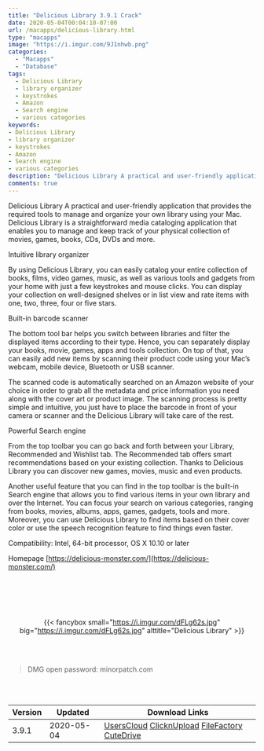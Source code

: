 ```yaml
---
title: "Delicious Library 3.9.1 Crack"
date: 2020-05-04T00:04:10-07:00
url: /macapps/delicious-library.html
type: "macapps"
image: "https://i.imgur.com/9J1nhwb.png"
categories:
  - "Macapps"
  - "Database"
tags:
  - Delicious Library
  - library organizer
  - keystrokes
  - Amazon
  - Search engine
  - various categories
keywords:
- Delicious Library
- library organizer
- keystrokes
- Amazon
- Search engine
- various categories
description: "Delicious Library A practical and user-friendly application that provides the required tools to manage and organize your own library using your Mac"
comments: true
---
```


Delicious Library A practical and user-friendly application that provides the required tools to manage and organize your own library using your Mac. Delicious Library is a straightforward media cataloging application that enables you to manage and keep track of your physical collection of movies, games, books, CDs, DVDs and more.

Intuitive library organizer

By using Delicious Library, you can easily catalog your entire collection of books, films, video games, music, as well as various tools and gadgets from your home with just a few keystrokes and mouse clicks. You can display your collection on well-designed shelves or in list view and rate items with one, two, three, four or five stars.

Built-in barcode scanner

The bottom tool bar helps you switch between libraries and filter the displayed items according to their type. Hence, you can separately display your books, movie, games, apps and tools collection. On top of that, you can easily add new items by scanning their product code using your Mac’s webcam, mobile device, Bluetooth or USB scanner.

The scanned code is automatically searched on an Amazon website of your choice in order to grab all the metadata and price information you need along with the cover art or product image. The scanning process is pretty simple and intuitive, you just have to place the barcode in front of your camera or scanner and the Delicious Library will take care of the rest.

Powerful Search engine

From the top toolbar you can go back and forth between your Library, Recommended and Wishlist tab. The Recommended tab offers smart recommendations based on your existing collection. Thanks to Delicious Library you can discover new games, movies, music and even products.

Another useful feature that you can find in the top toolbar is the built-in Search engine that allows you to find various items in your own library and over the Internet. You can focus your search on various categories, ranging from books, movies, albums, apps, games, gadgets, tools and more. Moreover, you can use Delicious Library to find items based on their cover color or use the speech recognition feature to find things even faster.

Compatibility: Intel, 64-bit processor, OS X 10.10 or later

Homepage [https://delicious-monster.com/](https://delicious-monster.com/)

<br/>
<br/>
<script async src="https://pagead2.googlesyndication.com/pagead/js/adsbygoogle.js"></script>
<ins class="adsbygoogle"
     style="display:block; text-align:center;"
     data-ad-layout="in-article"
     data-ad-format="fluid"
     data-ad-client="ca-pub-8746275014476192"
     data-ad-slot="5144997159"></ins>
<script>
     (adsbygoogle = window.adsbygoogle || []).push({});
</script>
<br/>
<br/>


<center>

{{< fancybox small="https://i.imgur.com/dFLg62s.jpg" big="https://i.imgur.com/dFLg62s.jpg" alttitle="Delicious Library" >}}

</center>

<br/>
<br/>


> DMG open password: minorpatch.com

<br/>

<br/>
<div id="history_version" class="history_version">

| Version | Updated | Download Links |
| ---- | ---- | ---- |
| 3.9.1 | 2020-05-04 | [UsersCloud](https://ouo.io/cU7Lkl)   [ClicknUpload](https://ouo.io/38x0gt)   [FileFactory](https://ouo.io/xnsTt5R)   [CuteDrive](https://ouo.io/n12crc) |

</div>

